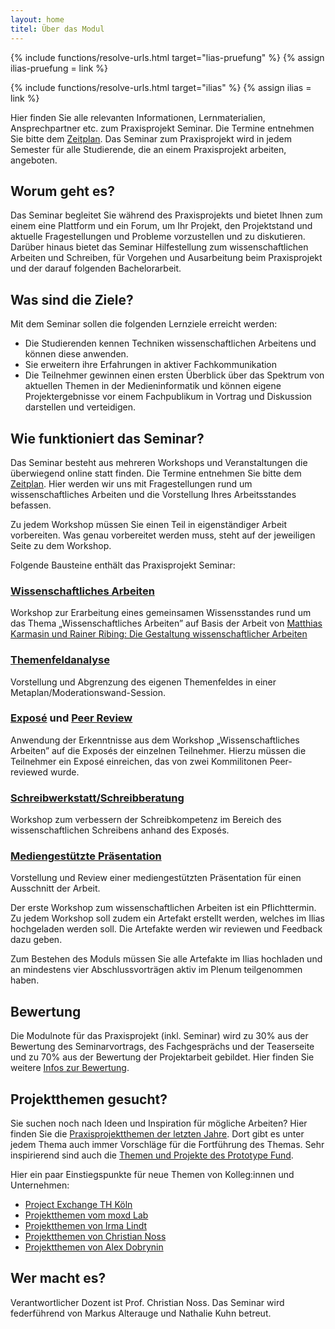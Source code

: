 ```yaml
---
layout: home
titel: Über das Modul
---
```


{% include functions/resolve-urls.html target="lias-pruefung" %}
{% assign ilias-pruefung = link %}

{% include functions/resolve-urls.html target="ilias" %}
{% assign ilias = link %}

Hier finden Sie alle relevanten Informationen, Lernmaterialien, Ansprechpartner etc. zum Praxisprojekt Seminar. Die Termine entnehmen Sie bitte dem [Zeitplan](timetable). Das Seminar zum Praxisprojekt wird in jedem Semester für alle Studierende, die an einem Praxisprojekt arbeiten, angeboten.

<!--Die **Einführungsveranstaltung** für das Wintersemester 2020/2021 findet am **04. August um 08:30 Uhr** statt. Im Anschluss, ab 10:00 Uhr, gibt es Praxisprojekt Abschlusspräsentationen.

Wir treffen uns in diesem [Zoom Raum](https://us02web.zoom.us/j/89896269940) (Zugangscode steht im Ilias).-->


<!-- Am **28.01.2020** findet in **Raum 3.216** die erste Veranstaltung statt, welche für das kommende Semester relevant ist.
An diesem Tag gibt es ab 13:00 Uhr eine Kontaktbörse für alle, die noch auf der Suche nach einem Thema für das Praxisprojekt sind. Weitere Infos gibt es auf der [Medieninfomatik Website](https://www.medieninformatik.th-koeln.de/events/2020-01-28-kontaktboerse/). -->

<!-- Im Anschluss, um **ca. 15:30 Uhr**, findet die **Einführungsveranstaltung für das Praxisprojektseminar** des nächsten Semesters statt. -->

## Worum geht es?

Das Seminar begleitet Sie während des Praxisprojekts und bietet Ihnen zum einem eine Plattform und ein Forum, um Ihr Projekt, den Projektstand und aktuelle Fragestellungen und Probleme vorzustellen und zu diskutieren. Darüber hinaus bietet das Seminar Hilfestellung zum wissenschaftlichen Arbeiten und Schreiben, für Vorgehen und Ausarbeitung beim Praxisprojekt und der darauf folgenden Bachelorarbeit.

## Was sind die Ziele?

Mit dem Seminar sollen die folgenden Lernziele erreicht werden:

- Die Studierenden kennen Techniken wissenschaftlichen Arbeitens und können diese anwenden.
- Sie erweitern ihre Erfahrungen in aktiver Fachkommunikation
- Die Teilnehmer gewinnen einen ersten Überblick über das Spektrum von aktuellen Themen in der Medieninformatik und können eigene Projektergebnisse vor einem Fachpublikum in Vortrag und Diskussion darstellen und verteidigen.

## Wie funktioniert das Seminar?

Das Seminar besteht aus mehreren Workshops und Veranstaltungen die überwiegend online statt finden. Die Termine entnehmen Sie bitte dem [Zeitplan](timetable). Hier werden wir uns mit Fragestellungen rund um wissenschaftliches Arbeiten und die Vorstellung Ihres Arbeitsstandes befassen. 

Zu jedem Workshop müssen Sie einen Teil in eigenständiger Arbeit vorbereiten. Was genau vorbereitet werden muss, steht auf der jeweiligen Seite zu dem Workshop.


Folgende Bausteine enthält das Praxisprojekt Seminar:

### [Wissenschaftliches Arbeiten](lehrveranstaltungen/020-wissenschaftliches-arbeiten/)
Workshop zur Erarbeitung eines gemeinsamen Wissensstandes rund um das Thema „Wissenschaftliches Arbeiten” auf Basis der Arbeit von [Matthias Karmasin und Rainer Ribing: Die Gestaltung wissenschaftlicher Arbeiten](http://www.digibib.net/permalink/832/FHBK-x/HBZ:HT020256732)

### [Themenfeldanalyse](lehrveranstaltungen/030-themenfeldanalyse/)
Vorstellung und Abgrenzung des eigenen Themenfeldes in einer Metaplan/Moderationswand-Session. 

### [Exposé](lehrveranstaltungen/040-expose/) und [Peer Review](lehrveranstaltungen/045-peer-reviewed-expose/)
Anwendung der Erkenntnisse aus dem Workshop „Wissenschaftliches Arbeiten” auf die Exposés der einzelnen Teilnehmer. Hierzu müssen die Teilnehmer ein Exposé einreichen, das von zwei Kommilitonen Peer-reviewed wurde. 

### [Schreibwerkstatt/Schreibberatung](https://ilias.th-koeln.de/goto.php?target=cat_1590280&client_id=ILIAS_FH_Koeln)
Workshop zum verbessern der Schreibkompetenz im Bereich des wissenschaftlichen Schreibens anhand des Exposés.

### [Mediengestützte Präsentation](lehrveranstaltungen/055-mediengestuetzte-prasentation/)
Vorstellung und Review einer mediengestützten Präsentation für einen Ausschnitt der Arbeit. 

<!--
### [Postersession/ Live-Session](lehrveranstaltungen/070-live-session-postersession/) (Findet dieses Semester nicht statt)
Session in der ein wesentlicher Aspekt der Arbeit mit möglichst tiefer Durchdringung vorgestellt wird.-->

Der erste Workshop zum wissenschaftlichen Arbeiten ist ein Pflichttermin. Zu jedem Workshop soll zudem ein Artefakt erstellt werden, welches im Ilias hochgeladen werden soll. Die Artefakte werden wir reviewen und Feedback dazu geben.  

Zum Bestehen des Moduls müssen Sie alle Artefakte im Ilias hochladen und an mindestens vier Abschlussvorträgen aktiv im Plenum teilgenommen haben.

## Bewertung
Die Modulnote für das Praxisprojekt (inkl. Seminar) wird zu 30% aus der Bewertung des Seminarvortrags, des Fachgesprächs und der Teaserseite und zu 70% aus der Bewertung der Projektarbeit gebildet. Hier finden Sie weitere [Infos zur Bewertung](niveaustufen/).


## Projektthemen gesucht?
Sie suchen noch nach Ideen und Inspiration für mögliche Arbeiten? Hier finden Sie die [Praxisprojektthemen der letzten Jahre](https://th-koeln.github.io/mi-bachelor-praxisprojektseminar/alle-abschlussvortraege/). Dort gibt es unter jedem Thema auch immer Vorschläge für die Fortführung des Themas. Sehr inspirierend sind auch die [Themen und Projekte des Prototype Fund](https://prototypefund.de/projects/).

Hier ein paar Einstiegspunkte für neue Themen von Kolleg:innen und Unternehmen:
- [Project Exchange TH Köln](https://prox.innovation-hub.de/home)
- [Projektthemen vom moxd Lab](https://moxd.io/open-theses/)
- [Projektthemen von Irma Lindt](https://blogs.gm.fh-koeln.de/lindt/themen)
- [Projektthemen von Christian Noss](https://cnoss.github.io/thesis/)
- [Projektthemen von Alex Dobrynin](https://www.gm.fh-koeln.de/~dobrynin/me/abschlussarbeiten)

<!-- ## Übergangsreglung
Mit dem Sommersemester 2019 wurden ein paar neue Spielregeln eingeführt, es gibt aber Teilnehmer, die schon im letzten Semester das Seminar besucht haben. Hier gibt es einige Übergangsreglungen. Schauen Sie dazu bitte in des FAQs nach, verwenden das Forum im {{ilias}} oder sprechen Sie uns dazu im Seminar. Bitte schreiben Sie **keine** E-Mails. -->

## Wer macht es?

Verantwortlicher Dozent ist Prof. Christian Noss. Das Seminar wird federführend von Markus Alterauge und Nathalie Kuhn betreut.
